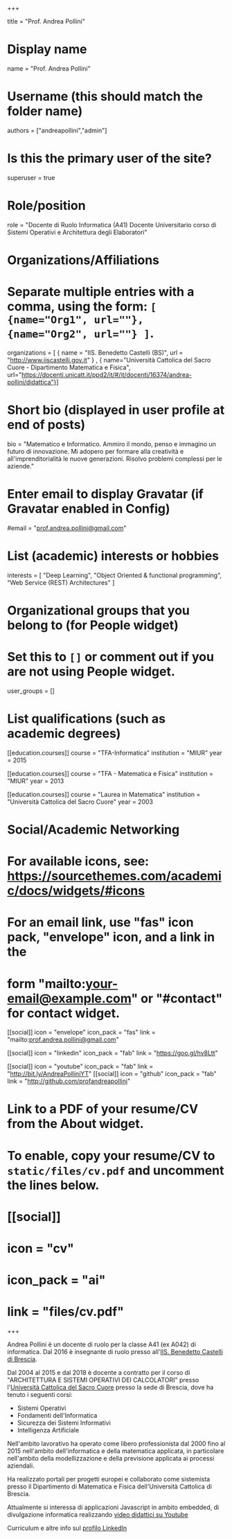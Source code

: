 +++

title = "Prof. Andrea Pollini"
# Display name
name = "Prof. Andrea Pollini"

# Username (this should match the folder name)
authors = ["andreapollini","admin"]

# Is this the primary user of the site?
superuser = true

# Role/position
role = "Docente di Ruolo Informatica (A41)  Docente Universitario corso di Sistemi Operativi e Architettura degli Elaboratori"

# Organizations/Affiliations
#   Separate multiple entries with a comma, using the form: `[ {name="Org1", url=""}, {name="Org2", url=""} ]`.
organizations = [ { name = "IIS. Benedetto Castelli (BS)", url = "http://www.iiscastelli.gov.it" } ,
{ name="Università Cattolica del Sacro Cuore - Dipartimento Matematica e Fisica", url="https://docenti.unicatt.it/ppd2/it/#/it/docenti/16374/andrea-pollini/didattica"}]

# Short bio (displayed in user profile at end of posts)
bio = "Matematico e Informatico. Ammiro il mondo, penso e immagino un futuro di innovazione. Mi adopero per formare alla creatività e all'imprenditorialità le nuove generazioni. Risolvo problemi complessi per le aziende."

# Enter email to display Gravatar (if Gravatar enabled in Config)
#email = "prof.andrea.pollini@gmail.com"

# List (academic) interests or hobbies
interests = [
  "Deep Learning",
  "Object Oriented & functional programming",
  "Web Service (REST) Architectures"
]

# Organizational groups that you belong to (for People widget)
#   Set this to `[]` or comment out if you are not using People widget.
user_groups = []

# List qualifications (such as academic degrees)
[[education.courses]]
  course = "TFA-Informatica"
  institution = "MIUR"
  year = 2015

[[education.courses]]
  course = "TFA - Matematica e Fisica"
  institution = "MIUR"
  year = 2013

[[education.courses]]
  course = "Laurea in Matematica"
  institution = "Università Cattolica del Sacro Cuore"
  year = 2003

# Social/Academic Networking
# For available icons, see: https://sourcethemes.com/academic/docs/widgets/#icons
#   For an email link, use "fas" icon pack, "envelope" icon, and a link in the
#   form "mailto:your-email@example.com" or "#contact" for contact widget.

[[social]]
  icon = "envelope"
    icon_pack = "fas"
    link = "mailto:prof.andrea.pollini@gmail.com"




[[social]]
  icon = "linkedin"
        icon_pack = "fab"
        link = "https://goo.gl/hv8Ltt"

[[social]]
  icon = "youtube"
    icon_pack = "fab"
    link = "http://bit.ly/AndreaPolliniYT"
[[social]]
icon = "github"
    icon_pack = "fab"
    link = "http://github.com/profandreapollini"
# Link to a PDF of your resume/CV from the About widget.
# To enable, copy your resume/CV to `static/files/cv.pdf` and uncomment the lines below.
# [[social]]
#   icon = "cv"
#   icon_pack = "ai"
#   link = "files/cv.pdf"

+++


Andrea Pollini è un docente di ruolo per la classe A41 (ex A042) di informatica. Dal 2016 è insegnante di ruolo presso all'[IIS. Benedetto Castelli di Brescia](https://goo.gl/DWcxwd).

Dal 2004 al 2015 e dal 2018 è docente a contratto per il corso di "ARCHITETTURA E SISTEMI OPERATIVI DEI CALCOLATORI" presso l'[Università Cattolica del Sacro Cuore](https://goo.gl/TBcULm) presso la sede di Brescia, dove ha tenuto i seguenti corsi:

- Sistemi Operativi
- Fondamenti dell'Informatica
- Sicurezza dei Sistemi Informativi
- Intelligenza Artificiale

Nell'ambito lavorativo ha operato come libero professionista dal 2000 fino al 2015 nell'ambito dell'informatica e della matematica applicata, in particolare nell'ambito della modellizzazione e della previsione applicata ai processi aziendali.

Ha realizzato portali per progetti europei e collaborato come sistemista presso il Dipartimento di Matematica e Fisica dell'Università Cattolica di Brescia.

Attualmente si interessa di applicazioni Javascript in ambito embedded, di divulgazione informatica realizzando [video didattici su Youtube](http://bit.ly/AndreaPolliniYT)

Curriculum e altre info sul [profilo LinkedIn](https://goo.gl/Fo4LqH)
